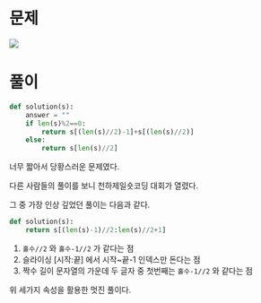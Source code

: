 # 문제
![](https://images.velog.io/images/bae12/post/3dfb6543-a2b0-40f7-b92b-ff0f13a598a9/image.png)

# 풀이
```python
def solution(s):
    answer = ""
    if len(s)%2==0:
        return s[(len(s)//2)-1]+s[(len(s)//2)]
    else:
        return s[len(s)//2]
```

너무 짧아서 당황스러운 문제였다.

다른 사람들의 풀이를 보니 천하제일숏코딩 대회가 열렸다.

그 중 가장 인상 깊었던 풀이는 다음과 같다.

```python
def solution(s):
    return s[(len(s)-1)//2:len(s)//2+1]
```

1. `홀수//2`  와 `홀수-1//2` 가 같다는 점
2. 슬라이싱 [시작:끝] 에서 시작~끝-1 인덱스만 돈다는 점
3. 짝수 길이 문자열의 가운데 두 글자 중 첫번째는 `홀수-1//2` 와 같다는 점

위 세가지 속성을 활용한 멋진 풀이다.
